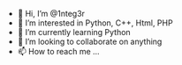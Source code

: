 - 👋 Hi, I’m @1nteg3r
- 👀 I’m interested in Python, C++, Html, PHP
- 🌱 I’m currently learning Python
- 💞️ I’m looking to collaborate on anything
- 📫 How to reach me ...

<!---
1nteg3r/1nteg3r is a ✨ special ✨ repository because its `README.md` (this file) appears on your GitHub profile.
You can click the Preview link to take a look at your changes.
--->
